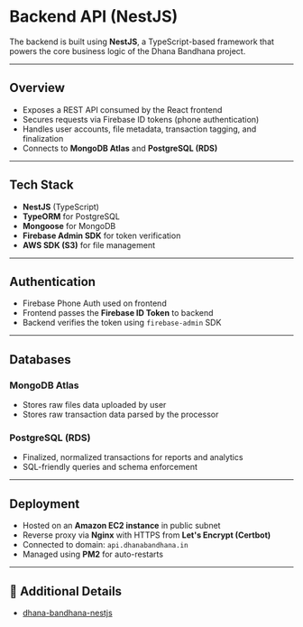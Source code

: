# Backend API (NestJS)

The backend is built using **NestJS**, a TypeScript-based framework that powers the core business logic of the Dhana Bandhana project.

---

## Overview

* Exposes a REST API consumed by the React frontend
* Secures requests via Firebase ID tokens (phone authentication)
* Handles user accounts, file metadata, transaction tagging, and finalization
* Connects to **MongoDB Atlas** and **PostgreSQL (RDS)**

---

## Tech Stack

* **NestJS** (TypeScript)
* **TypeORM** for PostgreSQL
* **Mongoose** for MongoDB
* **Firebase Admin SDK** for token verification
* **AWS SDK (S3)** for file management

---

## Authentication

* Firebase Phone Auth used on frontend
* Frontend passes the **Firebase ID Token** to backend
* Backend verifies the token using `firebase-admin` SDK

---

## Databases

### MongoDB Atlas

* Stores raw files data uploaded by user
* Stores raw transaction data parsed by the processor

### PostgreSQL (RDS)

* Finalized, normalized transactions for reports and analytics
* SQL-friendly queries and schema enforcement

---

## Deployment

* Hosted on an **Amazon EC2 instance** in public subnet
* Reverse proxy via **Nginx** with HTTPS from **Let's Encrypt (Certbot)**
* Connected to domain: `api.dhanabandhana.in`
* Managed using **PM2** for auto-restarts

---

## 🔗 Additional Details

* [dhana-bandhana-nestjs](https://github.com/bhavikparmar7/dhana-bandhana-nestjs)
